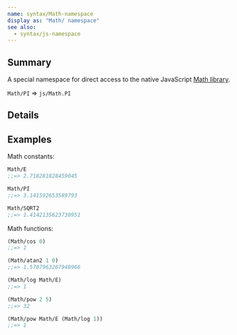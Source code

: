 ```yaml
---
name: syntax/Math-namespace
display as: "Math/ namespace"
see also:
  - syntax/js-namespace
---
```


## Summary

A special namespace for direct access to the native JavaScript [Math library].

`Math/PI` => `js/Math.PI`

[Math library]:https://developer.mozilla.org/en-US/docs/Web/JavaScript/Reference/Global_Objects/Math

## Details

## Examples

Math constants:

```clj
Math/E
;;=> 2.718281828459045

Math/PI
;;=> 3.141592653589793

Math/SQRT2
;;=> 1.4142135623730951
```

Math functions:

```clj
(Math/cos 0)
;;=> 1

(Math/atan2 1 0)
;;=> 1.5707963267948966

(Math/log Math/E)
;;=> 1

(Math/pow 2 5)
;;=> 32

(Math/pow Math/E (Math/log 1))
;;=> 1
```
